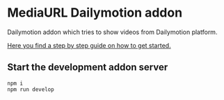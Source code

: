 # MediaURL Dailymotion addon

Dailymotion addon which tries to show videos from Dailymotion platform.

[Here you find a step by step guide on how to get started.](https://github.com/mediaurl/mediaurl-js/blob/main/README.md)

## Start the development addon server

```shell
npm i
npm run develop
```
